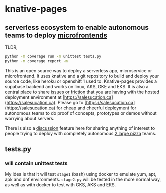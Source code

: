 # knative-pages

## serverless ecosystem to enable autonomous teams to deploy [microfrontends](https://martinfowler.com/articles/micro-frontends.html)

TLDR;

```bash
python -m coverage run -m unittest tests.py
python -m coverage report -m
```

This is an open source way to deploy a serverless app, microservice or microfrontend. It uses knative and a git repository to build and deploy your source code, like heroku or openshift 1 used to. Knative-pages provides a supabase backend and works on linux, AKS, GKE and EKS. It is also a central place to share [issues or friction](https://github.com/salesucation/salesucation/issues) that you are having with the hosted deployment environment at [https://salesucation.ca](https://salesucation.ca). Please go to [https://salesucation.ca](https://salesucation.ca) for cheap and cheerful deployment for autonomous teams to do proof of concepts, prototypes or demos without worrying about servers.

There is also a [discussion](https://github.com/salesucation/salesucation/discussions) feature here for sharing anything of interest to people trying to deploy with completely autonomous [2 large pizza](https://docs.aws.amazon.com/whitepapers/latest/public-sector-cloud-transformation/two-pizza-teams-from-ops-to-devops.html) teams.

## tests.py

### will contain unittest tests

My idea is that it will test `stage1` (bash) using docker to emulate yum, apt, apk and dnf environments. `stage2.py` will be tested in the more normal way, as well as with docker to test with GKS, AKS and EKS.

